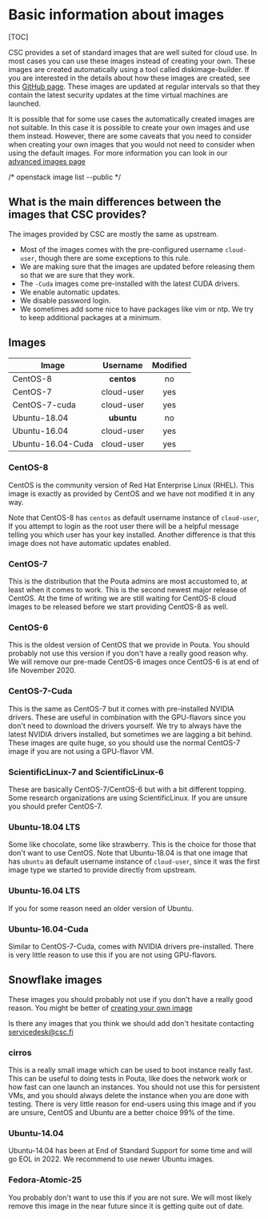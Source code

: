 # Basic information about images

[TOC]

CSC provides a set of standard images that are  well suited for cloud
use. In most cases you can use these images instead of creating your
own. These images are created automatically using a tool called
diskimage-builder. If you are interested in the details about how
these images are created, see this [GitHub page]. These images are
updated at regular intervals so that they contain the latest security
updates at the time virtual machines are launched.

It is possible that for some use cases the automatically created
images are not suitable. In this case it is possible to create your
own images and use them instead. However, there are some caveats that
you need to consider when creating  your own images that you would not
need to consider when using the default images. For more information
you can look in our [advanced images page](../adding-images)

/* openstack image list --public */

## What is the main differences between the images that CSC provides?
The images provided by CSC are mostly the same as upstream.

* Most of the images comes with the pre-configured username `cloud-user`,
though there are some exceptions to this rule.
* We are making sure that the images are updated before releasing them
so that we are sure that they work.
* The `-Cuda` images come pre-installed with the latest CUDA drivers.
* We enable automatic updates.
* We disable password login.
* We sometimes add some nice to have packages like vim or ntp. We try to
keep additional packages at a minimum.

## Images

|Image|Username|Modified <br/>|
|--- |:---:|:---:|
|CentOS-8   |**centos** | no |
|CentOS-7   |cloud-user | yes|
|CentOS-7-cuda   |cloud-user |yes|
|Ubuntu-18.04   |**ubuntu** | no |
|Ubuntu-16.04   |cloud-user | yes|
|Ubuntu-16.04-Cuda   |cloud-user | yes|

### CentOS-8
CentOS is the community version of Red Hat Enterprise Linux (RHEL).
This image is exactly as provided by CentOS and we have not modified it
in any way.

Note that CentOS-8 has `centos` as default username instance of `cloud-user`,
If you attempt to login as the root user there will be a helpful message telling
you which user has your key installed.
Another difference is that this image does not have automatic updates enabled.

### CentOS-7
This is the distribution that the Pouta admins are most accustomed to, at least
when it comes to work. This is the second newest major release of CentOS.
At the time of writing we are still waiting for CentOS-8 cloud images to be
released before we start providing CentOS-8 as well.

### CentOS-6
This is the oldest version of CentOS that we provide in Pouta. You should
probably not use this version if you don't have a really good reason why.
We will remove our pre-made CentOS-6 images once CentOS-6 is at end of life
November 2020.

### CentOS-7-Cuda
This is the same as CentOS-7 but it comes with pre-installed NVIDIA drivers.
These are useful in combination with the GPU-flavors since you don't need
to download the drivers yourself. We try to always have the latest NVIDIA
drivers installed, but sometimes we are lagging a bit behind. These images
are quite huge, so you should use the normal CentOS-7 image if you are not
using a GPU-flavor VM.

### ScientificLinux-7 and ScientificLinux-6
These are basically CentOS-7/CentOS-6 but with a bit different topping. Some
research organizations are using ScientificLinux. If you are unsure you
should prefer CentOS-7.


### Ubuntu-18.04 LTS
Some like chocolate, some like strawberry. This is the choice for those that
don't want to use CentOS. Note that Ubuntu-18.04 is that one image that
has `ubuntu` as default username instance of `cloud-user`, since it was the
first image type we started to provide directly from upstream.

### Ubuntu-16.04 LTS
If you for some reason need an older version of Ubuntu.

### Ubuntu-16.04-Cuda
Similar to CentOS-7-Cuda, comes with NVIDIA drivers pre-installed. There
is very little reason to use this if you are not using GPU-flavors.

## Snowflake images
These images you should probably not use if you don't have a really good
reason. You might be better of [creating your own image](../adding-images)

Is there any images that you think we should add don't hesitate contacting
servicedesk@csc.fi

### cirros
This is a really small image which can be used to boot instance really fast.
This can be useful to doing tests in Pouta, like does the network work or
how fast can one launch an instances. You should not use this for persistent
VMs, and you should always delete the instance when you are done with
testing. There is very little reason for end-users using this image and if
you are unsure, CentOS and Ubuntu are a better choice 99% of the time.

### Ubuntu-14.04
Ubuntu-14.04 has been at End of Standard Support for some time and will go
EOL in 2022. We recommend to use newer Ubuntu images.

### Fedora-Atomic-25
You probably don't want to use this if you are not sure. We will most likely
remove this image in the near future since it is getting quite out of date.

[GitHub page]: https://github.com/CSC-IT-Center-for-Science/diskimage-builder-csc-automation

